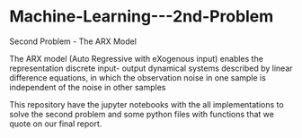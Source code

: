 # Machine-Learning---2nd-Problem

Second Problem - The ARX Model 

The ARX model (Auto Regressive with eXogenous input) enables the representation discrete input- output dynamical systems described by linear difference equations, in which the observation noise in one sample is independent of the noise in other samples

This repository have the jupyter notebooks with the all implementations to solve the second problem and some python files with functions that we quote on our final report.
